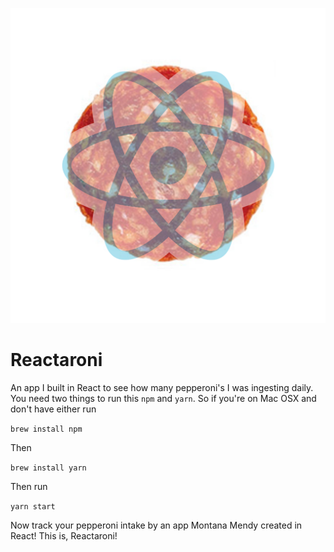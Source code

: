 ![Screenshot](reactaroni.png)
# Reactaroni

An app I built in React to see how many pepperoni's I was ingesting daily. You need two things to run this ```npm``` and ```yarn```. So if you're on Mac OSX and don't have either run 

```brew install npm```

Then

```brew install yarn```

Then run 

```yarn start```

Now track your pepperoni intake by an app Montana Mendy created in React! This is, Reactaroni! 
